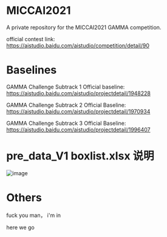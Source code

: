 # MICCAI2021
A private repository for the MICCAI2021 GAMMA competition.

official contest link: https://aistudio.baidu.com/aistudio/competition/detail/90

# Baselines

GAMMA Challenge Subtrack 1 Official baseline: https://aistudio.baidu.com/aistudio/projectdetail/1948228

GAMMA Challenge Subtrack 2 Official Baseline: https://aistudio.baidu.com/aistudio/projectdetail/1970934

GAMMA Challenge Subtrack 3 Official Baseline: https://aistudio.baidu.com/aistudio/projectdetail/1996407

# pre_data_V1 boxlist.xlsx 说明

![image](https://user-images.githubusercontent.com/49013637/126600213-8bdd037f-07de-4a8e-8f50-2b98e1cd3869.png)

# Others

fuck you man， i'm in

here we go
